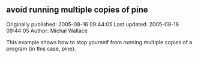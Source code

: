 ## avoid running multiple copies of pine 
Originally published: 2005-08-16 09:44:05 
Last updated: 2005-08-16 09:44:05 
Author: Michal Wallace 
 
This example shows how to stop yourself from running multiple copies of a program (in this case, pine).